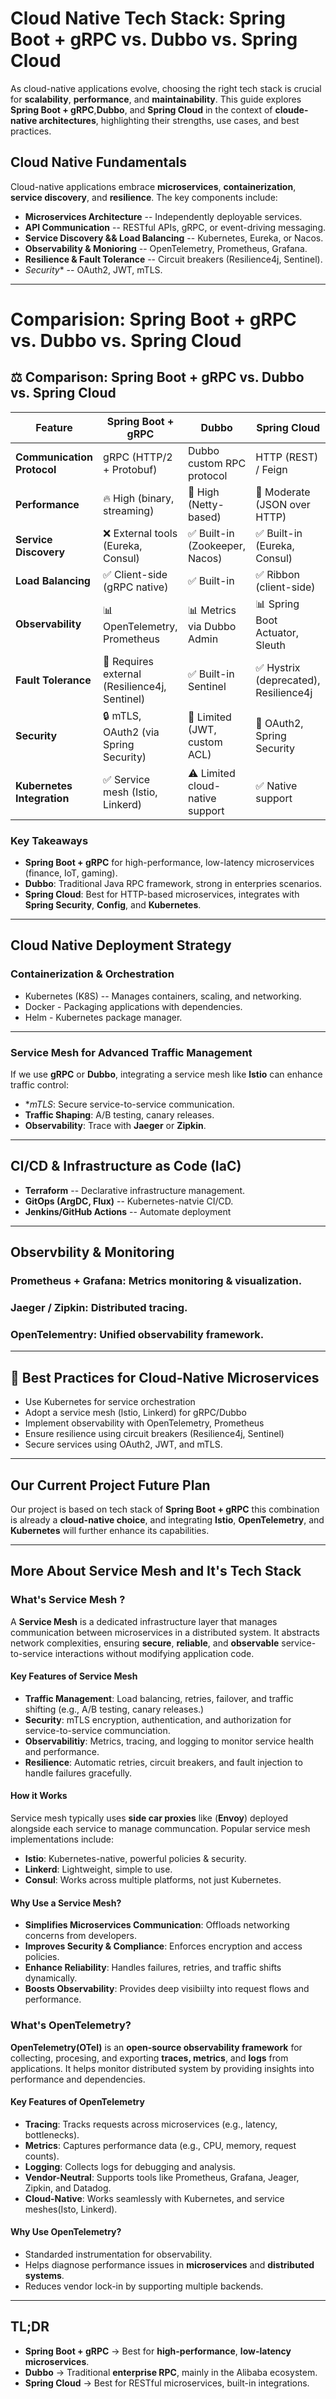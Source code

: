 # Cloud Native Tech Stack: Spring Boot + gRPC vs. Dubbo vs. Spring Cloud 

As cloud-native applications evolve, choosing the right tech stack is crucial for **scalability**, **performance**, and **maintainability**. This guide explores **Spring Boot + gRPC**,**Dubbo**, and **Spring Cloud** in the context of **cloude-native architectures**, highlighting their strengths, use cases, and best practices. 

## Cloud Native Fundamentals 
Cloud-native applications embrace **microservices**, **containerization**, **service discovery**, and **resilience**. The key components include: 

- **Microservices Architecture** -- Independently deployable services.
- **API Communication** -- RESTful APIs, gRPC, or event-driving messaging. 
- **Service Discovery && Load Balancing** -- Kubernetes, Eureka, or Nacos. 
- **Observability & Monioring** -- OpenTelemetry, Prometheus, Grafana.
- **Resilience & Fault Tolerance** -- Circuit breakers (Resilience4j, Sentinel).
- *Security** -- OAuth2, JWT, mTLS.

---
# Comparision: Spring Boot + gRPC vs. Dubbo vs. Spring Cloud
## ⚖️ Comparison: Spring Boot + gRPC vs. Dubbo vs. Spring Cloud  

| Feature               | Spring Boot + gRPC                | Dubbo                           | Spring Cloud                  |
|-----------------------|----------------------------------|--------------------------------|--------------------------------|
| **Communication Protocol** | gRPC (HTTP/2 + Protobuf)       | Dubbo custom RPC protocol      | HTTP (REST) / Feign           |
| **Performance**       | 🔥 High (binary, streaming)      | 🚀 High (Netty-based)          | 🛑 Moderate (JSON over HTTP)   |
| **Service Discovery** | ❌ External tools (Eureka, Consul) | ✅ Built-in (Zookeeper, Nacos) | ✅ Built-in (Eureka, Consul)   |
| **Load Balancing**    | ✅ Client-side (gRPC native)     | ✅ Built-in                    | ✅ Ribbon (client-side)        |
| **Observability**     | 📊 OpenTelemetry, Prometheus    | 📊 Metrics via Dubbo Admin     | 📊 Spring Boot Actuator, Sleuth |
| **Fault Tolerance**   | 🚧 Requires external (Resilience4j, Sentinel) | ✅ Built-in Sentinel | ✅ Hystrix (deprecated), Resilience4j |
| **Security**         | 🔒 mTLS, OAuth2 (via Spring Security) | 🔐 Limited (JWT, custom ACL) | 🔐 OAuth2, Spring Security     |
| **Kubernetes Integration** | ✅ Service mesh (Istio, Linkerd) | ⚠️ Limited cloud-native support | ✅ Native support             |


### Key Takeaways
- **Spring Boot + gRPC** for high-performance, low-latency microservices (finance, IoT, gaming).
- **Dubbo**: Traditional Java RPC framework, strong in enterpries scenarios.
- **Spring Cloud**: Best for HTTP-based microservices, integrates with **Spring Security**, **Config**, and **Kubernetes**.

---
## Cloud Native Deployment Strategy 

### Containerization & Orchestration 
- Kubernetes (K8S) -- Manages containers, scaling, and networking. 
- Docker - Packaging applications with dependencies.
- Helm - Kubernetes package manager. 

---

### Service Mesh for Advanced Traffic Management
If we use **gRPC** or **Dubbo**, integrating a service mesh like **lstio** can enhance traffic control: 
- **mTLS*: Secure service-to-service communication.
- **Traffic Shaping**: A/B testing, canary releases. 
- **Observability**: Trace with **Jaeger** or **Zipkin**.
---

## CI/CD & Infrastructure as Code (IaC)
- **Terraform** -- Declarative infrastructure management. 
- **GitOps (ArgDC, Flux)** -- Kubernetes-natvie CI/CD.
- **Jenkins/GitHub Actions** -- Automate deployment


---

## Observbility & Monitoring 
### Prometheus + Grafana: Metrics monitoring & visualization.
### Jaeger / Zipkin: Distributed tracing. 
### OpenTelementry: Unified observability framework. 


---
## 🚀 Best Practices for Cloud-Native Microservices 
- Use Kubernetes for service orchestration
- Adopt a service mesh (lstio, Linkerd) for gRPC/Dubbo
- Implement observability with OpenTelemetry, Prometheus
- Ensure resilience using circuit breakers (Resilience4j, Sentinel)
- Secure services using OAuth2, JWT, and mTLS.

---
## Our Current Project Future Plan 
Our project is based on tech stack of **Spring Boot + gRPC** this combination is already a **cloud-native choice**, and integrating **Istio**, **OpenTelemetry**, and **Kubernetes** will further enhance its capabilities. 


---

## More About Service Mesh and It's Tech Stack 

### What's Service Mesh ? 
A **Service Mesh** is a dedicated infrastructure layer that manages communication between microservices in a distributed system. It abstracts network complexities, ensuring **secure**, **reliable**, and **observable** service-to-service interactions without modifying application code. 


#### Key Features of Service Mesh 
- **Traffic Management**: Load balancing, retries, failover, and traffic shifting (e.g., A/B testing, canary releases.)
- **Security**: mTLS encryption, authentication, and authorization for service-to-service communciation. 
- **Observabilitiy**: Metrics, tracing, and logging to monitor service health and performance. 
- **Resilience**: Automatic retries, circuit breakers, and fault injection to handle failures gracefully.

#### How it Works 

Service mesh typically uses **side car proxies** like (**Envoy**) deployed alongside each service to manage communcation. Popular service mesh implementations include:
- **Istio**: Kubernetes-native, powerful policies & security.
- **Linkerd**: Lightweight, simple to use.
- **Consul**: Works across multiple platforms, not just Kubernetes. 


#### Why Use a Service Mesh?
- **Simplifies Microservices Communication**: Offloads networking concerns from developers. 
- **Improves Security & Compliance**: Enforces encryption and access policies. 
- **Enhance Reliability**: Handles failures, retries, and traffic shifts dynamically.
- **Boosts Observability**: Provides deep visibiilty into request flows and performance. 


### What's **OpenTelemetry**?
**OpenTelemetry(OTel)** is an **open-source observability framework** for collecting, procesing, and exporting **traces, metrics**, and **logs** from applications. It helps monitor distributed system by providing insights into performance and dependencies. 

#### Key Features of OpenTelemetry 
- **Tracing**: Tracks requests across microservices (e.g., latency, bottlenecks).
- **Metrics**: Captures performance data (e.g., CPU, memory, request counts).
- **Logging**: Collects logs for debugging and analysis.
- **Vendor-Neutral**: Supports tools like Prometheus, Grafana, Jeager, Zipkin, and Datadog. 
- **Cloud-Native**: Works seamlessly with Kubernetes, and service meshes(Isto, Linkerd). 

#### Why Use OpenTelemetry?
- Standarded instrumentation for observability.
- Helps diagnose performance issues in **microservices** and **distributed systems**.
- Reduces vendor lock-in by supporting multiple backends. 
---

## TL;DR
- **Spring Boot + gRPC** -> Best for **high-performance**, **low-latency microservices**.
- **Dubbo** -> Traditional **enterprise RPC**, mainly in the Alibaba ecosystem.
- **Spring Cloud** -> Best for RESTful microservices, built-in integrations. 